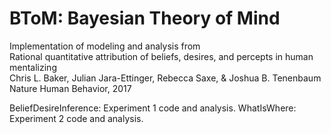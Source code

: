 # BToM: Bayesian Theory of Mind

Implementation of modeling and analysis from  
Rational quantitative attribution of beliefs, desires, and percepts in human mentalizing  
Chris L. Baker, Julian Jara-Ettinger, Rebecca Saxe, & Joshua B. Tenenbaum
Nature Human Behavior, 2017


BeliefDesireInference: Experiment 1 code and analysis.
WhatIsWhere: Experiment 2 code and analysis.
